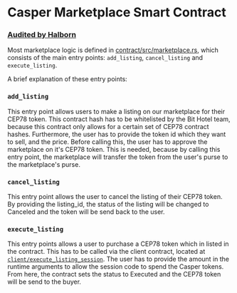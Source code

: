 # Casper Marketplace Smart Contract
### [Audited by Halborn](https://github.com)

Most marketplace logic is defined in [contract/src/marketplace.rs](https://github.com/BitHotelOrg/bithotel-casper-contracts/blob/main/marketplace/contract/src/marketplace.rs), which consists of the main entry points: `add_listing`, `cancel_listing` and `execute_listing`.

A brief explanation of these entry points:

### `add_listing`
This entry point allows users to make a listing on our marketplace for their CEP78 token. This contract hash has to be whitelisted by the Bit Hotel team, because this contract only allows for a certain set of CEP78 contract hashes. Furthermore, the user has to provide the token id which they want to sell, and the price. Before calling this, the user has to approve the marketplace on it's CEP78 token. This is needed, because by calling this entry point, the marketplace will transfer the token from the user's purse to the marketplace's purse.

### `cancel_listing`
This entry point allows the user to cancel the listing of their CEP78 token. By providing the listing_id, the status of the listing will be changed to Canceled and the token will be send back to the user.

### `execute_listing`
This entry points allows a user to purchase a CEP78 token which in listed in the contract. This has to be called via the client contract, located at [`client/execute_listing_session`](https://github.com/BitHotelOrg/bithotel-casper-contracts/tree/main/marketplace/client/execute_listing_session). The user has to provide the amount in the runtime arguments to allow the session code to spend the Casper tokens. From here, the contract sets the status to Executed and the CEP78 token will be send to the buyer.